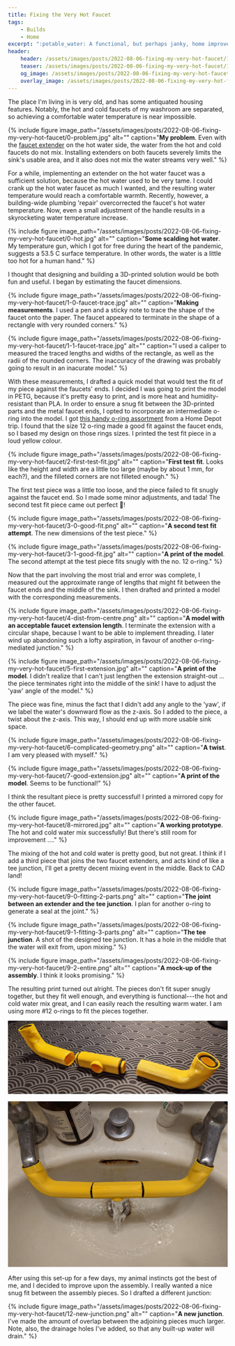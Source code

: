 ```yaml
---
title: Fixing the Very Hot Faucet
tags: 
    - Builds
    - Home
excerpt: ":potable_water: A functional, but perhaps janky, home improvement."
header:
    header: /assets/images/posts/2022-08-06-fixing-my-very-hot-faucet/10-three-parts.jpg
    teaser: /assets/images/posts/2022-08-06-fixing-my-very-hot-faucet/10-three-parts.jpg
    og_image: /assets/images/posts/2022-08-06-fixing-my-very-hot-faucet/10-three-parts.jpg
    overlay_image: /assets/images/posts/2022-08-06-fixing-my-very-hot-faucet/10-three-parts.jpg
---
```


The place I'm living in is very old, and has some antiquated housing features. Notably, the hot and cold faucets of my washroom are separated, so achieving a comfortable water temperature is near impossible. 

{% include figure image_path="/assets/images/posts/2022-08-06-fixing-my-very-hot-faucet/0-problem.jpg" alt="" caption="**My problem**. Even with the [faucet extender](https://www.amazon.com/gp/product/B07MB5PTNG/ref=ppx_yo_dt_b_search_asin_title?ie=UTF8&psc=1) on the hot water side, the water from the hot and cold faucets do not mix. Installing extenders on both faucets severely limits the sink's usable area, and it also does not mix the water streams very well." %}

For a while, implementing an extender on the hot water faucet was a sufficient solution, because the hot water used to be very tame. I could crank up the hot water faucet as much I wanted, and the resulting water temperature would reach a comfortable warmth. Recently, however, a building-wide plumbing 'repair' overcorrected the faucet's hot water temperature. Now, even a small adjustment of the handle results in a skyrocketing water temperature increase. 

{% include figure image_path="/assets/images/posts/2022-08-06-fixing-my-very-hot-faucet/0-hot.jpg" alt="" caption="**Some scalding hot water**. My temperature gun, which I got for free during the heart of the pandemic, suggests a 53.5 C surface temperature. In other words, the water is a little too hot for a human hand." %}

I thought that designing and building a 3D-printed solution would be both fun and useful. I began by estimating the faucet dimensions. 

{% include figure image_path="/assets/images/posts/2022-08-06-fixing-my-very-hot-faucet/1-0-faucet-trace.jpg" alt="" caption="**Making measurements**. I used a pen and a sticky note to trace the shape of the faucet onto the paper. The faucet appeared to terminate in the shape of a rectangle with very rounded corners." %}

{% include figure image_path="/assets/images/posts/2022-08-06-fixing-my-very-hot-faucet/1-1-faucet-trace.jpg" alt="" caption="I used a caliper to measured the traced lengths and widths of the rectangle, as well as the radii of the rounded corners. The inaccuracy of the drawing was probably going to result in an inacurate model." %}

With these measurements, I drafted a quick model that would test the fit of my piece against the faucets' ends. I decided I was going to print the model in PETG, because it's pretty easy to print, and is more heat and humidity-resistant than PLA. In order to ensure a snug fit between the 3D-printed parts and the metal faucet ends, I opted to incorporate an intermediate o-ring into the model. I got [this handy o-ring assortment](https://www.homedepot.com/p/DANCO-200-Piece-O-Ring-Kit-34443/100135126) from a Home Depot trip. I found that the size 12 o-ring made a good fit against the faucet ends, so I based my design on those rings sizes. I printed the test fit piece in a loud yellow colour. 

{% include figure image_path="/assets/images/posts/2022-08-06-fixing-my-very-hot-faucet/2-first-test-fit.jpg" alt="" caption="**First test fit**. Looks like the height and width are a little too large (maybe by about 1 mm, for each?), and the filleted corners are not filleted enough." %}

The first test piece was a little too loose, and the piece failed to fit snugly against the faucet end. So I made some minor adjustments, and tada! The second test fit piece came out perfect :tada:!

{% include figure image_path="/assets/images/posts/2022-08-06-fixing-my-very-hot-faucet/3-0-good-fit.png" alt="" caption="**A second test fit attempt**. The new dimensions of the test piece." %}

{% include figure image_path="/assets/images/posts/2022-08-06-fixing-my-very-hot-faucet/3-1-good-fit.jpg" alt="" caption="**A print of the model**. The second attempt at the test piece fits snugly with the no. 12 o-ring." %}

Now that the part involving the most trial and error was complete, I measured out the approximate range of lengths that might fit between the faucet ends and the middle of the sink. I then drafted and printed a model with the corresponding measurements. 

{% include figure image_path="/assets/images/posts/2022-08-06-fixing-my-very-hot-faucet/4-dist-from-centre.png" alt="" caption="**A model with an acceptable faucet extension length**. I terminate the extension with a circular shape, because I want to be able to implement threading. I later wind up abandoning such a lofty aspiration, in favour of another o-ring-mediated junction." %}

{% include figure image_path="/assets/images/posts/2022-08-06-fixing-my-very-hot-faucet/5-first-extension.jpg" alt="" caption="**A print of the model**. I didn't realize that I can't just lengthen the extension straight-out ... the piece terminates right into the middle of the sink! I have to adjust the 'yaw' angle of the model." %}

The piece was fine, minus the fact that I didn't add any angle to the 'yaw', if we label the water's downward flow as the z-axis. So I added to the piece, a twist about the z-axis. This way, I should end up with more usable sink space. 

{% include figure image_path="/assets/images/posts/2022-08-06-fixing-my-very-hot-faucet/6-complicated-geometry.png" alt="" caption="**A twist**. I am very pleased with myself." %}

{% include figure image_path="/assets/images/posts/2022-08-06-fixing-my-very-hot-faucet/7-good-extension.jpg" alt="" caption="**A print of the model**. Seems to be functional!" %}

I think the resultant piece is pretty successful! I printed a mirrored copy for the other faucet. 

{% include figure image_path="/assets/images/posts/2022-08-06-fixing-my-very-hot-faucet/8-mirrored.jpg" alt="" caption="**A working prototype**. The hot and cold water mix successfully! But there's still room for improvement ...." %}

The mixing of the hot and cold water is pretty good, but not great. I think if I add a third piece that joins the two faucet extenders, and acts kind of like a tee junction, I'll get a pretty decent mixing event in the middle. Back to CAD land!

{% include figure image_path="/assets/images/posts/2022-08-06-fixing-my-very-hot-faucet/9-0-fitting-2-parts.png" alt="" caption="**The joint between an extender and the tee junction**. I plan for another o-ring to generate a seal at the joint." %}

{% include figure image_path="/assets/images/posts/2022-08-06-fixing-my-very-hot-faucet/9-1-fitting-3-parts.png" alt="" caption="**The tee junction**. A shot of the designed tee junction. It has a hole in the middle that the water will exit from, upon mixing." %}

{% include figure image_path="/assets/images/posts/2022-08-06-fixing-my-very-hot-faucet/9-2-entire.png" alt="" caption="**A mock-up of the assembly**. I think it looks promising." %}

The resulting print turned out alright. The pieces don't fit super snugly together, but they fit well enough, and everything is functional---the hot and cold water mix great, and I can easily reach the resulting warm water. I am using more #12 o-rings to fit the pieces together.

![](/assets/images/posts/2022-08-06-fixing-my-very-hot-faucet/10-three-parts.jpg)

![](/assets/images/posts/2022-08-06-fixing-my-very-hot-faucet/11-works.jpg)

 After using this set-up for a few days, my animal instincts got the best of me, and I decided to improve upon the assembly. I really wanted a nice snug fit between the assembly pieces. So I drafted a different junction:

 {% include figure image_path="/assets/images/posts/2022-08-06-fixing-my-very-hot-faucet/12-new-junction.png" alt="" caption="**A new junction**. I've made the amount of overlap between the adjoining pieces much larger. Note, also, the drainage holes I've added, so that any built-up water will drain." %}
 